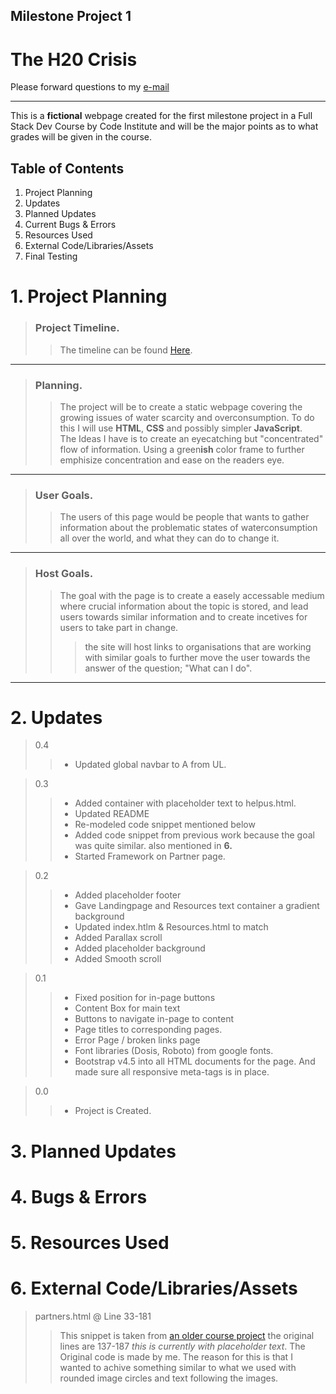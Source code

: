 ## Milestone Project 1

# The H20 Crisis

Please forward questions to my [e-mail](patrik.svahnstrom@gmail.com)

<hr>
This is a <strong>fictional</strong> webpage created for the first milestone project in a Full Stack Dev Course by Code Institute and will be the major points as to what grades will be given in the course.

## Table of Contents

1. Project Planning
2. Updates
3. Planned Updates
4. Current Bugs & Errors
5. Resources Used
6. External Code/Libraries/Assets
7. Final Testing



# 1. Project Planning
> ### Project Timeline.
>> The timeline can be found [Here](https://patrik-svahnstrm-team-1.monday.com/boards/879556521). 

<hr>

> ### Planning.
>> The project will be to create a static webpage covering the growing issues of water scarcity and overconsumption. To do this I will use **HTML**, **CSS** and possibly simpler **JavaScript**. <br>
The Ideas I have is to create an eyecatching but "concentrated" flow of information. Using a green**ish** color frame to further emphisize concentration and ease on the readers eye.
<hr>

> ### User Goals.
>> The users of this page would be people that wants to gather information about the problematic states of waterconsumption all over the world, and what they can do to change it.
<hr>

> ### Host Goals.
>> The goal with the page is to create a easely accessable medium where crucial information about the topic is stored, and lead users towards similar information and to create incetives for users to take part in change.
>>> the site will host links to organisations that are working with similar goals to further move the user towards the answer of the question; "What can I do".
<hr>

# 2. Updates

> 0.4
>> * Updated global navbar to A from UL.

> 0.3
>> * Added container with placeholder text to helpus.html.
>> * Updated README
>> * Re-modeled code snippet mentioned below
>> * Added code snippet from previous work because the goal was quite similar. also mentioned in <strong>6.</strong>
>> * Started Framework on Partner page.

> 0.2
>> * Added placeholder footer
>> * Gave Landingpage and Resources text container a gradient background
>> * Updated index.htlm & Resources.html to match
>> * Added Parallax scroll
>> * Added placeholder background
>> * Added Smooth scroll

> 0.1
>> * Fixed position for in-page buttons
>> * Content Box for main text
>> * Buttons to navigate in-page to content
>> * Page titles to corresponding pages.
>> * Error Page / broken links page 
>> * Font libraries (Dosis, Roboto) from google fonts.
>> * Bootstrap v4.5 into all HTML documents for the page. And made sure all responsive meta-tags is in place.

> 0.0
>> * Project is Created.

# 3. Planned Updates

# 4. Bugs & Errors

# 5. Resources Used

# 6. External Code/Libraries/Assets
> partners.html @ Line 33-181
>> This snippet is taken from [an older course project](https://github.com/Daffie95/bootstrap-intro/blob/master/index.html) the original lines are 137-187 *this is currently with placeholder text*.
>> The Original code is made by me. The reason for this is that I wanted to achive something similar to what we used with rounded image circles and text following the images.